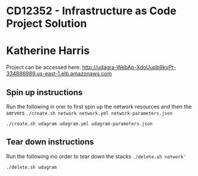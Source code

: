 # CD12352 - Infrastructure as Code Project Solution
# Katherine Harris
Project can be accessed here: http://udagra-WebAp-XdoUupb9kvPr-334886989.us-east-1.elb.amazonaws.com

## Spin up instructions
Run the following in orer to first spin up the network resources and then the servers
`./create.sh network network.yml network-parameters.json`

`./create.sh udagram udagram.yml udagram-parameters.json`

## Tear down instructions
Run the following ino order to tear down the stacks
`./delete.sh network'`

`./delete.sh udagram`
